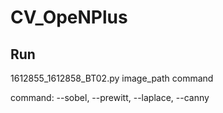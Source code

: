 # CV_OpeNPlus

## Run
1612855_1612858_BT02.py image_path command

command: --sobel, --prewitt, --laplace, --canny